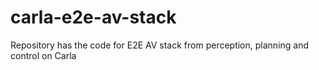 # carla-e2e-av-stack
Repository has the code for E2E AV stack from perception, planning and control on Carla
